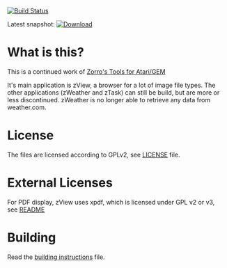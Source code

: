 [![Build Status](https://github.com/th-otto/zview/actions/workflows/build.yml/badge.svg?branch=master)](https://github.com/th-otto/zview/actions) 

Latest snapshot: [![Download](https://tho-otto.de/snapshots/zview)](https://tho-otto.de/snapshots/zview) 


# What is this?

This is a continued work of [Zorro's Tools for Atari/GEM](https://sourceforge.net/projects/z-tools/)

It's main application is zView, a browser for a lot of image file types. The other applications
(zWeather and zTask) can still be build, but are more or less discontinued. zWeather is no longer
able to retrieve any data from weather.com.

# License

The files are licensed according to GPLv2, see [LICENSE](COPYING) file.

# External Licenses

For PDF display, zView uses xpdf, which is licensed under GPL v2 or v3, see [README](zview/xpdf/README)

# Building

Read the [building instructions](zview/howto_build/howto.txt) file.

